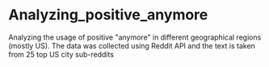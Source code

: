 # Analyzing_positive_anymore
Analyzing the usage of positive "anymore" in different geographical regions (mostly US).
The data was collected using Reddit API and the text is taken from 25 top US city sub-reddits
